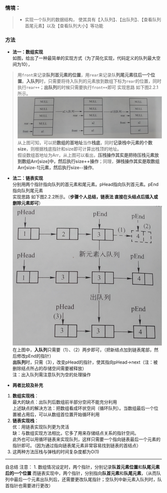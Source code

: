### 情境：

> - 实现一个队列的数据结构， 使其具有【入队列】、【出队列】、【查看队列首尾元素】以及【查看队列大小】等功能<br>

### 方法
- **法一：数组实现**<br>
如图，给出了一种最简单的实现方式（为了简化实现，代码定义的队列最大空间为10），<br>
> 用```front```来记录**队列首元素的位置**，用```rear```来记录队**列尾元素往后一个位置**。**入队列**时，只需要将待入队列的元素放到数组下标为```rear```的位置，同时执行```rear++```；**出队列**的时候只需要执行```front++```即可
实现思路 如下图2.2.1所示。<br>
![img2.2.1 图](https://github.com/Newbie-W/ProgrammerAlgorithmInterview/blob/master/pics/2.02/img%202.2.1.PNG)<br>
从上图可知，可以把**数组的首地址**当作**栈底**，同时**记录栈中元素的个数size**，则根据栈底指针和size即可计算出栈顶的地址。<br>
假设数组首地址为Arr，从上图可以看出，**压栈操作其实是把待压栈元素放到数组Arr[size]中，然后执行size++操作**；同理，**弹栈操作其实是取数组Arr[size-1]元素，然后执行size--操作**。<br>

- **法二：链表实现**<br>
分别用两个指针指向队列的首元素和尾元素。pHead指向队列首元素。pEnd指向队列尾元素<br>
实现思路 如下图2.2.2所示。（**步骤个人总结，链表法 直接在头结点后插入或删除元素即可**）<br>
![img2.2.2 图](https://github.com/Newbie-W/ProgrammerAlgorithmInterview/blob/master/pics/2.02/img%202.2.2.PNG)<br>
在上图中，**入队列**只需要（1）、（2）两步即可，（把新结点加到链表尾部，然后修改pEnd的指针）<br>
**出队列**时，只需（3），改变pHead的指针，使其指向pHead->next（注：被删除结点所占的存储空间需要被释放）<br>
注：出入队列需注意队列为空的处理操作<br>

- **两者比较及补充**
1. **数组实现栈**：<br>
最大的缺点：出队列后数组前半部分空间不能充分利用<br>
上述缺点的解决方法：把数组看成环状空间（循环队列）。当数组最后一个位置被占用后，可以从数组首位置开始循环利用<br>
2. **链表实现栈**：<br>
优：用链表实现队列更为灵活<br>
缺：与数组实现方法相比，它多了用来存储结点关系的指针空间。<br>
此外也可以用循环链表来实现队列，这样只需要一个指向链表最后一个元素的指针即可。（因为通过指向链表尾元素非常容易找到链表的首结点）<br>
3. 这两种方法压栈与弹栈的时间复杂度都为O(1)<br>

---
自总结
注意：
1.
数组情况设定时，两个指针，分别记录**队首元素位置**和**队尾元素后的一个位置**
而链表实现中，两个指针，分别指向**队首元素**和**队尾元素**，（从而队列中最后一个元素出队列后，还需要更改队尾指针；空队列中新元素入队列时，队首指针也需要进行更改）
 